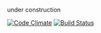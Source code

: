 under construction

[![Code Climate](https://codeclimate.com/github/josuelima/sped2sql.png)](https://codeclimate.com/github/josuelima/sped2sql)
[![Build Status](https://travis-ci.org/josuelima/sped2sql.svg?branch=master)](https://travis-ci.org/josuelima/sped2sql)